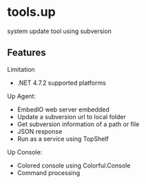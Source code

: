 # tools.up

system update tool using subversion


## Features

Limitation
* .NET 4.7.2 supported platforms

Up Agent: 
* EmbedIO web server embedded 
* Update a subversion url to local folder 
* Get subversion information of a path or file 
* JSON response 
* Run as a service using TopShelf

Up Console: 
* Colored console using Colorful.Console 
* Command processing 

